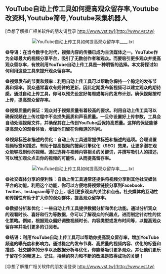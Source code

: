 ## **YouTube自动上传工具如何提高观众留存率,Youtube改资料,Youtube筛号,Youtube采集机器人**

[😍想了解推广相关软件的朋友请登录 http://www.vst.tw](http://www.vst.tw)

 <center><img src="https://vst.tw/MP4/tuiguang/png/1.png" alt="YouTube自动上传工具如何提高观众留存率____.txt"></center>

**😄导语：在当今数字化时代，视频内容的传播已成为主流媒体之一。YouTube作为全球最大的视频分享平台，吸引了无数创作者和观众。而要吸引更多观众并提高观众留存率，有效利用YouTube自动上传工具是一种明智的选择。本文将探讨如何利用这些工具来提升观众留存率。**

**😄视频发布的节奏和频率：利用自动上传工具可以帮助你保持一个稳定的发布节奏和频率。观众通常喜欢有规律的更新，因此定期发布新视频可以建立观众的期待感。通过自动上传工具，你可以预先设定好每周或每月的发布计划，确保视频按时上传，提高观众留存率。**

**😄视频质量的保证：观众对于视频质量有着较高的要求。利用自动上传工具可以确保视频在上传过程中不会损失画质和声音质量。一旦你设置好上传参数，工具会自动处理视频文件，并确保其在上传到YouTube后保持高质量。这样的保证能够提高观众的观看体验，增加他们留在你频道的时间。**

**😄视频标签和描述的优化：自动上传工具通常提供标签和描述的选项。合理设置视频标签和描述，有助于提高视频的搜索引擎优化（SEO）效果，让更多潜在观众能够找到你的视频。通过选择与视频内容相关的关键词，并撰写吸引人的描述，可以增加观众点击你的视频的可能性，从而提高留存率。**

 <center><img src="https://vst.tw/MP4/tuiguang/png/6.png" alt="YouTube自动上传工具如何提高观众留存率____.txt"></center>

**😄社交媒体分享的便利性：自动上传工具通常还提供将视频分享到其他社交媒体平台的功能。利用这个功能，你可以方便地将视频链接分享到Facebook、Twitter、Instagram等平台上，吸引更多观众的关注和点击。社交媒体的互动性和传播性有助于扩大你的观众群体，提高观众留存率。**

**😄数据分析和优化：一些自动上传工具提供数据分析和优化功能。通过分析观众的观看时长、喜好和行为等数据，你可以了解观众的兴趣点，进而制定针对性的优化策略。例如，根据观众偏好调整视频时长、内容类型或发布时间等，以提高观众留存率并吸引更多的订阅者。**

**😄结语：利用YouTube自动上传工具可以帮助你提高观众留存率，增加YouTube频道的曝光度和影响力。通过稳定的发布节奏、高质量的视频内容、优化的标签和描述、社交媒体的分享以及数据分析与优化，你能够吸引更多观众，并让他们更乐于留在你的频道上。记住，持续的努力和不断的改进是取得成功的关键！**

[😍想了解推广相关软件的朋友请登录 http://www.vst.tw](http://www.vst.tw)



